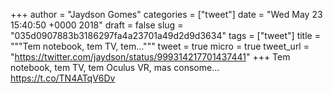 
+++
author = "Jaydson Gomes"
categories = ["tweet"]
date = "Wed May 23 15:40:50 +0000 2018"
draft = false
slug = "035d0907883b3186297fa4a23701a49d2d9d3634"
tags = ["tweet"]
title = """Tem notebook, tem TV, tem..."""
tweet = true
micro = true
tweet_url = "https://twitter.com/jaydson/status/999314217701437441"
+++
Tem notebook, tem TV, tem Oculus VR, mas consome… https://t.co/TN4ATqV6Dv

